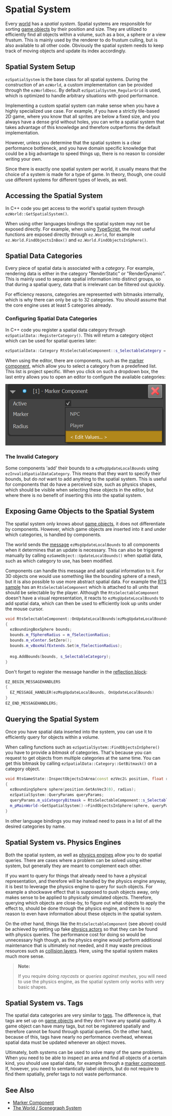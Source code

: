 # Spatial System

Every [world](worlds.md) has a *spatial system*. Spatial systems are responsible for sorting [game objects](game-objects.md) by their position and size. They are utilized to efficiently find all objects within a volume, such as a box, a sphere or a view frustum. This is mainly used by the renderer to do frustum culling, but is also available to all other code. Obviously the spatial system needs to keep track of moving objects and update its index accordingly.

## Spatial System Setup

`ezSpatialSystem` is the base class for all spatial systems. During the construction of an `ezWorld`, a custom implementation can be provided through the `ezWorldDesc`. By default `ezSpatialSystem_RegularGrid` is used, which is optimized to handle arbitrary situations with good performance.

Implementing a custom spatial system can make sense when you have a highly specialized use case. For example, if you have a strictly tile-based 2D game, where you know that all sprites are below a fixed size, and you always have a dense grid without holes, you can write a spatial system that takes advantage of this knowledge and therefore outperforms the default implementation.

However, unless you determine that the spatial system is a clear performance bottleneck, and you have domain specific knowledge that could be a big advantage to speed things up, there is no reason to consider writing your own.

Since there is exactly one spatial system per world, it usually means that the choice of a system is made for a type of game. In theory, though, one could use different systems for different types of levels, as well.

## Accessing the Spatial System

In C++ code you get access to the world's spatial system through `ezWorld::GetSpatialSystem()`.

When using other languages bindings the spatial system may not be exposed directly. For example, when using [TypeScript](../../custom-code/typescript/typescript-overview.md), the most useful functions are exposed directly through `ez.World`, for example `ez.World.FindObjectsInBox()` and `ez.World.FindObjectsInSphere()`.

## Spatial Data Categories

Every piece of spatial data is associated with a *category*. For example, rendering data is either in the category "RenderStatic" or "RenderDynamic". This is mainly used to separate spatial information into distinct groups, so that during a spatial query, data that is irrelevant can be filtered out quickly.

For efficiency reasons, categories are represented with bitmasks internally, which is why there can only be up to 32 categories. You should assume that the core engine uses at least 5 categories already.

### Configuring Spatial Data Categories

In C++ code you register a spatial data category through `ezSpatialData::RegisterCategory()`. This will return a category object which can be used for spatial queries later:

<!-- BEGIN-DOCS-CODE-SNIPPET: spatial-category-registration -->
```cpp
ezSpatialData::Category RtsSelectableComponent::s_SelectableCategory = ezSpatialData::RegisterCategory("Selectable", ezSpatialData::Flags::None);
```
<!-- END-DOCS-CODE-SNIPPET -->

When using the editor, there are components, such as the [marker component](../../gameplay/marker-component.md), which allow you to select a category from a predefined list. This list is project specific. When you click on such a dropdown box, the last entry allows you to open an editor to configure the available categories:

![Edit Enum](media/edit-enum.png)

### The Invalid Category

Some components 'add' their bounds to a `ezMsgUpdateLocalBounds` using `ezInvalidSpatialDataCategory`. This means that they want to specify their bounds, but do *not* want to add anything to the spatial system. This is useful for components that do have a perceived size, such as physics shapes, which should be visible when selecting these objects in the editor, but where there is no benefit of inserting this into the spatial system.

## Exposing Game Objects to the Spatial System

The spatial system only knows about [game objects](game-objects.md), it does not differentiate by components. However, which game objects are inserted into it and under which categories, is handled by components.

The world sends the [message](world-messaging.md) `ezMsgUpdateLocalBounds` to all components when it determines that an update is necessary. This can also be triggered manually by calling `ezGameObject::UpdateLocalBounds()` when spatial data, such as which category to use, has been modified.

Components can handle this message and add spatial information to it. For 3D objects one would use something like the bounding sphere of a mesh, but it is also possible to use more abstract spatial data. For example the [RTS sample](../../../samples/rts.md) has an `RtsSelectableComponent` which is attached to all units that should be selectable by the player. Although the `RtsSelectableComponent` doesn't have a visual representation, it reacts to `ezMsgUpdateLocalBounds` to add spatial data, which can then be used to efficiently look up units under the mouse cursor.

<!-- BEGIN-DOCS-CODE-SNIPPET: spatial-bounds-update -->
```cpp
void RtsSelectableComponent::OnUpdateLocalBounds(ezMsgUpdateLocalBounds& msg)
{
  ezBoundingBoxSphere bounds;
  bounds.m_fSphereRadius = m_fSelectionRadius;
  bounds.m_vCenter.SetZero();
  bounds.m_vBoxHalfExtends.Set(m_fSelectionRadius);

  msg.AddBounds(bounds, s_SelectableCategory);
}
```
<!-- END-DOCS-CODE-SNIPPET -->

Don't forget to register the message handler in the [reflection block](../reflection-system.md):

<!-- BEGIN-DOCS-CODE-SNIPPET: spatial-bounds-handler -->
```cpp
EZ_BEGIN_MESSAGEHANDLERS
{
  EZ_MESSAGE_HANDLER(ezMsgUpdateLocalBounds, OnUpdateLocalBounds)
}
EZ_END_MESSAGEHANDLERS;
```
<!-- END-DOCS-CODE-SNIPPET -->

## Querying the Spatial System

Once you have spatial data inserted into the system, you can use it to efficiently query for objects within a volume.

When calling functions such as `ezSpatialSystem::FindObjectsInSphere()` you have to provide a *bitmask* of categories. That's because you can request to get objects from multiple categories at the same time. You can get this bitmask by calling `ezSpatialData::Category::GetBitmask()` on a category object.

<!-- BEGIN-DOCS-CODE-SNIPPET: spatial-query -->
```cpp
void RtsGameState::InspectObjectsInArea(const ezVec2& position, float radius, ezSpatialSystem::QueryCallback callback) const
{
  ezBoundingSphere sphere(position.GetAsVec3(0), radius);
  ezSpatialSystem::QueryParams queryParams;
  queryParams.m_uiCategoryBitmask = RtsSelectableComponent::s_SelectableCategory.GetBitmask();
  m_pMainWorld->GetSpatialSystem()->FindObjectsInSphere(sphere, queryParams, callback);
}
```
<!-- END-DOCS-CODE-SNIPPET -->

In other language bindings you may instead need to pass in a list of all the desired categories by name.

## Spatial System vs. Physics Engines

Both the spatial system, as well as [physics engines](../../physics/jolt/jolt-overview.md) allow you to do spatial queries. There are cases where a problem can be solved using either system, but generally they are meant to complement each other.

If you want to query for things that already need to have a physical representation, and therefore will be handled by the physics engine anyway, it is best to leverage the physics engine to query for such objects. For example a shockwave effect that is supposed to push objects away, only makes sense to be applied to physically simulated objects. Therefore, querying which objects are close-by, to figure out what objects to apply the effect to, should be done through the physics engine, and there is no reason to even have information about these objects in the spatial system.

On the other hand, things like the `RtsSelectableComponent` (see above) could be achieved by setting up fake [physics actors](../../physics/jolt/actors/jolt-actors.md) so that they can be found with physics queries. The performance cost for doing so would be unnecessary high though, as the physics engine would perform additional maintenance that is ultimately not needed, and it may waste precious resources such as [collision layers](../../physics/jolt/collision-shapes/jolt-collision-layers.md). Here, using the spatial system makes much more sense.

> **Note:**
>
> If you require doing *raycasts* or *queries against meshes*, you will need to use the physics engine, as the spatial system only works with very basic shapes.

## Spatial System vs. Tags

The spatial data categories are very similar to [tags](../../projects/tags.md). The difference is, that tags are set up on [game objects](game-objects.md) and they don't have any spatial quality. A game object can have many tags, but not be registered spatially and therefore cannot be found through spatial queries. On the other hand, because of this, tags have nearly no performance overhead, whereas spatial data must be updated whenever an object moves.

Ultimately, both systems can be used to solve many of the same problems. When you need to be able to inspect an area and find all objects of a certain kind, you should use spatial data, for example through a [marker component](../../gameplay/marker-component.md). If, however, you need to semtantically label objects, but do not require to find them spatially, prefer tags to not waste performance.

## See Also

* [Marker Component](../../gameplay/marker-component.md)
* [The World / Scenegraph System](world-overview.md)
